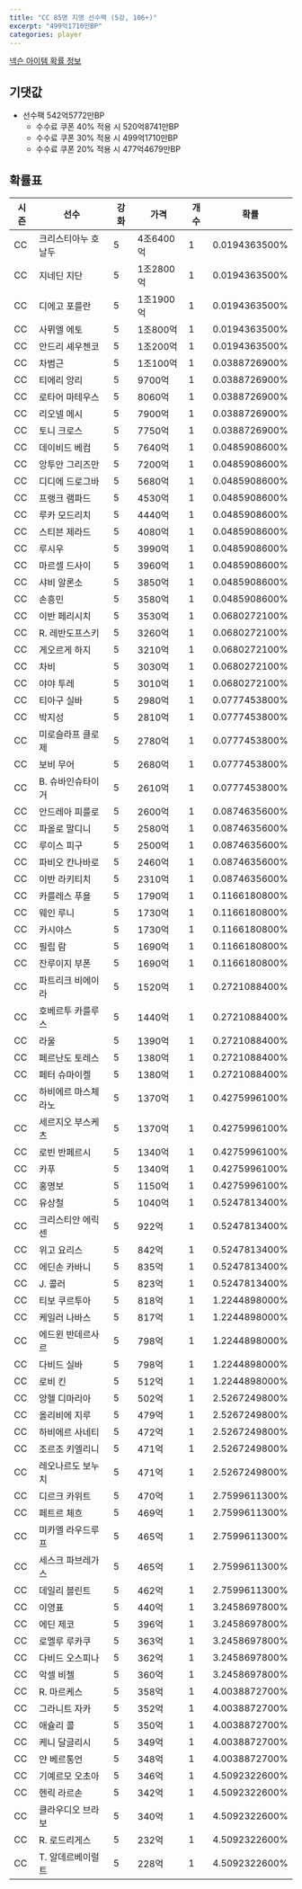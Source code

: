 ```yaml
---
title: "CC 85명 지명 선수팩 (5강, 106+)"
excerpt: "499억1710만BP"
categories: player
---
```

[넥슨 아이템 확률 정보](http://iteminfo.nexon.com/probability/fo4?sn=7348)

## 기댓값
  - 선수팩 542억5772만BP
    - 수수료 쿠폰 40% 적용 시 520억8741만BP
    - 수수료 쿠폰 30% 적용 시 499억1710만BP
    - 수수료 쿠폰 20% 적용 시 477억4679만BP


## 확률표

|시즌|선수|강화|가격|개수|확률|
|---|---|---|---|---|---|
|CC|크리스티아누 호날두|5|4조6400억|1|0.0194363500%|
|CC|지네딘 지단|5|1조2800억|1|0.0194363500%|
|CC|디에고 포를란|5|1조1900억|1|0.0194363500%|
|CC|사뮈엘 에토|5|1조800억|1|0.0194363500%|
|CC|안드리 셰우첸코|5|1조200억|1|0.0194363500%|
|CC|차범근|5|1조100억|1|0.0388726900%|
|CC|티에리 앙리|5|9700억|1|0.0388726900%|
|CC|로타어 마테우스|5|8060억|1|0.0388726900%|
|CC|리오넬 메시|5|7900억|1|0.0388726900%|
|CC|토니 크로스|5|7750억|1|0.0388726900%|
|CC|데이비드 베컴|5|7640억|1|0.0485908600%|
|CC|앙투안 그리즈만|5|7200억|1|0.0485908600%|
|CC|디디에 드로그바|5|5680억|1|0.0485908600%|
|CC|프랭크 램파드|5|4530억|1|0.0485908600%|
|CC|루카 모드리치|5|4440억|1|0.0485908600%|
|CC|스티븐 제라드|5|4080억|1|0.0485908600%|
|CC|루시우|5|3990억|1|0.0485908600%|
|CC|마르셀 드사이|5|3960억|1|0.0485908600%|
|CC|샤비 알론소|5|3850억|1|0.0485908600%|
|CC|손흥민|5|3580억|1|0.0485908600%|
|CC|이반 페리시치|5|3530억|1|0.0680272100%|
|CC|R. 레반도프스키|5|3260억|1|0.0680272100%|
|CC|게오르게 하지|5|3210억|1|0.0680272100%|
|CC|차비|5|3030억|1|0.0680272100%|
|CC|야야 투레|5|3010억|1|0.0680272100%|
|CC|티아구 실바|5|2980억|1|0.0777453800%|
|CC|박지성|5|2810억|1|0.0777453800%|
|CC|미로슬라프 클로제|5|2780억|1|0.0777453800%|
|CC|보비 무어|5|2680억|1|0.0777453800%|
|CC|B. 슈바인슈타이거|5|2610억|1|0.0777453800%|
|CC|안드레아 피를로|5|2600억|1|0.0874635600%|
|CC|파올로 말디니|5|2580억|1|0.0874635600%|
|CC|루이스 피구|5|2500억|1|0.0874635600%|
|CC|파비오 칸나바로|5|2460억|1|0.0874635600%|
|CC|이반 라키티치|5|2310억|1|0.0874635600%|
|CC|카를레스 푸욜|5|1790억|1|0.1166180800%|
|CC|웨인 루니|5|1730억|1|0.1166180800%|
|CC|카시야스|5|1730억|1|0.1166180800%|
|CC|필립 람|5|1690억|1|0.1166180800%|
|CC|잔루이지 부폰|5|1690억|1|0.1166180800%|
|CC|파트리크 비에이라|5|1520억|1|0.2721088400%|
|CC|호베르투 카를루스|5|1440억|1|0.2721088400%|
|CC|라울|5|1390억|1|0.2721088400%|
|CC|페르난도 토레스|5|1380억|1|0.2721088400%|
|CC|페터 슈마이켈|5|1380억|1|0.2721088400%|
|CC|하비에르 마스체라노|5|1370억|1|0.4275996100%|
|CC|세르지오 부스케츠|5|1370억|1|0.4275996100%|
|CC|로빈 반페르시|5|1340억|1|0.4275996100%|
|CC|카푸|5|1340억|1|0.4275996100%|
|CC|홍명보|5|1150억|1|0.4275996100%|
|CC|유상철|5|1040억|1|0.5247813400%|
|CC|크리스티안 에릭센|5|922억|1|0.5247813400%|
|CC|위고 요리스|5|842억|1|0.5247813400%|
|CC|에딘손 카바니|5|835억|1|0.5247813400%|
|CC|J. 콜러|5|823억|1|0.5247813400%|
|CC|티보 쿠르투아|5|818억|1|1.2244898000%|
|CC|케일러 나바스|5|817억|1|1.2244898000%|
|CC|에드윈 반데르사르|5|798억|1|1.2244898000%|
|CC|다비드 실바|5|798억|1|1.2244898000%|
|CC|로비 킨|5|512억|1|1.2244898000%|
|CC|앙헬 디마리아|5|502억|1|2.5267249800%|
|CC|올리비에 지루|5|479억|1|2.5267249800%|
|CC|하비에르 사네티|5|472억|1|2.5267249800%|
|CC|조르조 키엘리니|5|471억|1|2.5267249800%|
|CC|레오나르도 보누치|5|471억|1|2.5267249800%|
|CC|디르크 카위트|5|470억|1|2.7599611300%|
|CC|페트르 체흐|5|469억|1|2.7599611300%|
|CC|미카엘 라우드루프|5|465억|1|2.7599611300%|
|CC|세스크 파브레가스|5|465억|1|2.7599611300%|
|CC|데일리 블린트|5|462억|1|2.7599611300%|
|CC|이영표|5|440억|1|3.2458697800%|
|CC|에딘 제코|5|396억|1|3.2458697800%|
|CC|로멜루 루카쿠|5|363억|1|3.2458697800%|
|CC|다비드 오스피나|5|362억|1|3.2458697800%|
|CC|악셀 비첼|5|360억|1|3.2458697800%|
|CC|R. 마르케스|5|358억|1|4.0038872700%|
|CC|그라니트 자카|5|352억|1|4.0038872700%|
|CC|애슐리 콜|5|350억|1|4.0038872700%|
|CC|케니 달글리시|5|349억|1|4.0038872700%|
|CC|얀 베르통언|5|348억|1|4.0038872700%|
|CC|기예르모 오초아|5|346억|1|4.5092322600%|
|CC|헨릭 라르손|5|342억|1|4.5092322600%|
|CC|클라우디오 브라보|5|340억|1|4.5092322600%|
|CC|R. 로드리게스|5|232억|1|4.5092322600%|
|CC|T. 알데르베이럴트|5|228억|1|4.5092322600%|
